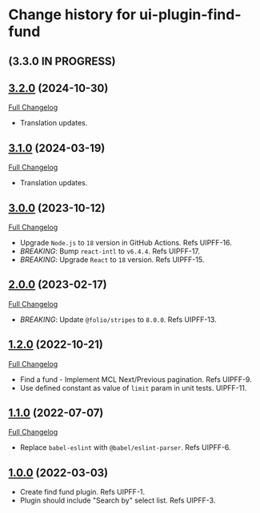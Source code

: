 # Change history for ui-plugin-find-fund

## (3.3.0 IN PROGRESS)

## [3.2.0](https://github.com/folio-org/ui-plugin-find-fund/tree/v3.2.0) (2024-10-30)
[Full Changelog](https://github.com/folio-org/ui-plugin-find-fund/compare/v3.1.0...v3.2.0)

* Translation updates.

## [3.1.0](https://github.com/folio-org/ui-plugin-find-fund/tree/v3.1.0) (2024-03-19)
[Full Changelog](https://github.com/folio-org/ui-plugin-find-fund/compare/v3.0.0...v3.1.0)

* Translation updates.

## [3.0.0](https://github.com/folio-org/ui-plugin-find-fund/tree/v3.0.0) (2023-10-12)
[Full Changelog](https://github.com/folio-org/ui-plugin-find-fund/compare/v2.0.0...v3.0.0)

* Upgrade `Node.js` to `18` version in GitHub Actions. Refs UIPFF-16.
* *BREAKING*: Bump `react-intl` to `v6.4.4`. Refs UIPFF-17.
* *BREAKING*: Upgrade `React` to `18` version. Refs UIPFF-15.

## [2.0.0](https://github.com/folio-org/ui-plugin-find-fund/tree/v2.0.0) (2023-02-17)
[Full Changelog](https://github.com/folio-org/ui-plugin-find-fund/compare/v1.2.0...v2.0.0)

* *BREAKING*: Update `@folio/stripes` to `8.0.0`. Refs UIPFF-13.

## [1.2.0](https://github.com/folio-org/ui-plugin-find-fund/tree/v1.2.0) (2022-10-21)
[Full Changelog](https://github.com/folio-org/ui-plugin-find-fund/compare/v1.1.0...v1.2.0)

* Find a fund - Implement MCL Next/Previous pagination. Refs UIPFF-9.
* Use defined constant as value of `limit` param in unit tests. UIPFF-11.

## [1.1.0](https://github.com/folio-org/ui-plugin-find-fund/tree/v1.1.0) (2022-07-07)
[Full Changelog](https://github.com/folio-org/ui-plugin-find-fund/compare/v1.0.0...v1.1.0)

* Replace `babel-eslint` with `@babel/eslint-parser`. Refs UIPFF-6.

## [1.0.0](https://github.com/folio-org/ui-plugin-find-fund/tree/v1.0.0) (2022-03-03)

* Create find fund plugin. Refs UIPFF-1.
* Plugin should include "Search by" select list. Refs UIPFF-3.
